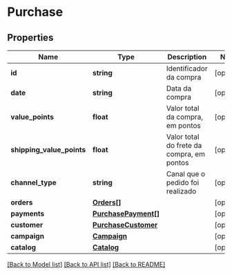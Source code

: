 # Purchase

## Properties
Name | Type | Description | Notes
------------ | ------------- | ------------- | -------------
**id** | **string** | Identificador da compra | [optional] 
**date** | **string** | Data da compra | [optional] 
**value_points** | **float** | Valor total da compra, em pontos | [optional] 
**shipping_value_points** | **float** | Valor total do frete da compra, em pontos | [optional] 
**channel_type** | **string** | Canal que o pedido foi realizado | [optional] 
**orders** | [**Orders[]**](Orders.md) |  | [optional] 
**payments** | [**PurchasePayment[]**](PurchasePayment.md) |  | [optional] 
**customer** | [**PurchaseCustomer**](PurchaseCustomer.md) |  | [optional] 
**campaign** | [**Campaign**](Campaign.md) |  | [optional] 
**catalog** | [**Catalog**](Catalog.md) |  | [optional] 

[[Back to Model list]](../README.md#documentation-for-models) [[Back to API list]](../README.md#documentation-for-api-endpoints) [[Back to README]](../README.md)



